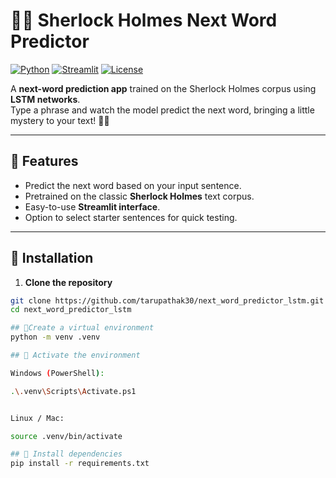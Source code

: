 # 🕵️‍♂️ Sherlock Holmes Next Word Predictor

[![Python](https://img.shields.io/badge/python-3.10-blue?logo=python)]()
[![Streamlit](https://img.shields.io/badge/Streamlit-1.26-green?logo=streamlit)]()
[![License](https://img.shields.io/badge/license-MIT-yellow)]()

A **next-word prediction app** trained on the Sherlock Holmes corpus using **LSTM networks**.  
Type a phrase and watch the model predict the next word, bringing a little mystery to your text! 🕵️‍♀️

---

## 🔹 Features
- Predict the next word based on your input sentence.
- Pretrained on the classic **Sherlock Holmes** text corpus.
- Easy-to-use **Streamlit interface**.
- Option to select starter sentences for quick testing.

---

## 🔹 Installation

1. **Clone the repository**
```bash
git clone https://github.com/tarupathak30/next_word_predictor_lstm.git
cd next_word_predictor_lstm

## 🔹Create a virtual environment
python -m venv .venv

## 🔹 Activate the environment

Windows (PowerShell):

.\.venv\Scripts\Activate.ps1


Linux / Mac:

source .venv/bin/activate

## 🔹 Install dependencies
pip install -r requirements.txt
